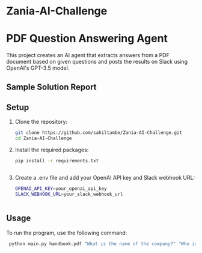 # Zania-AI-Challenge
# PDF Question Answering Agent

This project creates an AI agent that extracts answers from a PDF document based on given questions and posts the results on Slack using OpenAI's GPT-3.5 model.


## Sample Solution Report

## Setup

1. Clone the repository:
   ```bash
   git clone https://github.com/sahiltambe/Zania-AI-Challenge.git
   cd Zania-AI-Challenge


1. Install the required packages:
   ```bash
   pip install -r requirements.txt



1. Create a .env file and add your OpenAI API key and Slack webhook URL:
   ```bash
   OPENAI_API_KEY=your_openai_api_key
   SLACK_WEBHOOK_URL=your_slack_webhook_url



## Usage

To run the program, use the following command:
   ```bash
    python main.py handbook.pdf "What is the name of the company?" "Who is the CEO of the company?"


